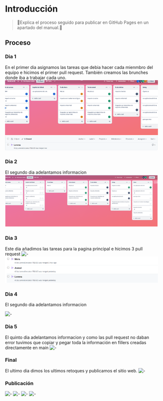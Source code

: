# Introducción

>📃Explica el proceso seguido para publicar en GitHub Pages en un apartado del manual.📃
>
## Proceso

### Dia 1
En el primer dia asignamos las tareas que debia hacer cada mienmbro del equipo e hicimos el primer pull request. También creamos las brunches donde iba a trabajar cada uno.
![-](dia1.png)
![-](pull1.png)


### Dia 2
El segundo dia adelantamos informacion
![-](dia2.png)

### Dia 3
Este dia añadimos las tareas para la pagina principal e hicimos 3 pull request
![-](/ruta/a/la/imagen.jpg)
![-](pull2.png)


### Dia 4
El segundo dia adelantamos informacion

![-](/ruta/a/la/imagen.jpg)

### Dia 5
El quinto dia adelantamos informacion y como las pull request no daban error tuvimos que copiar y pegar toda la información en fillers creadas directamente en main
![-](/ruta/a/la/imagen.jpg)

### Final 
El ultimo dia dimos los ultimos retoques y publicamos el sitio web.
![-](/ruta/a/la/imagen.jpg)

### Publicación
![-](/ruta/a/la/imagen.jpg)
![-](/ruta/a/la/imagen.jpg)
![-](/ruta/a/la/imagen.jpg)
![-](/ruta/a/la/imagen.jpg)

